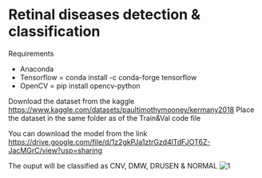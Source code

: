 # Retinal diseases detection & classification

Requirements
- Anaconda
- Tensorflow = conda install -c conda-forge tensorflow
- OpenCV = pip install opencv-python

Download the dataset from the kaggle
https://www.kaggle.com/datasets/paultimothymooney/kermany2018
Place the dataset in the same folder as of the Train&Val code file

You can download the model from the link
https://drive.google.com/file/d/1z2gkPJa1ztrGzd4lTdFJOT6Z-JacMGrC/view?usp=sharing

The ouput will be classified as CNV, DMW, DRUSEN & NORMAL
![1](https://user-images.githubusercontent.com/39665323/226118715-cb0b0c8b-7f26-49b6-adea-7afb2a28063b.png)
